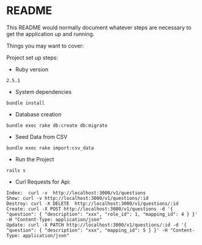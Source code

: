 # README

This README would normally document whatever steps are necessary to get the
application up and running.

Things you may want to cover:

Project set up steps:

* Ruby version
```
2.5.1
```

* System dependencies

```
bundle install
```

* Database creation
```
bundle exec rake db:create db:migrate
```

* Seed Data from CSV
```
bundle exec rake import:csv_data
```

* Run the Project
```
rails s
```


* Curl Requests for Api:

```
Index:  curl -v  http://localhost:3000/v1/questions
Show: curl -v http://localhost:3000/v1/questions/:id
Destroy: curl -X DELETE  http://localhost:3000/v1/questions/:id
Create: curl -X POST http://localhost:3000/v1/questions -d '{ "question": { "description": "xxx", "role_id": 1, "mapping_id": 4 } }' -H "Content-Type: application/json"
Update: curl -X PATCH http://localhost:3000/v1/questions/:id -d '{ "question": { "description": "xxx", "mapping_id": 5 } }' -H "Content-Type: application/json"
```
